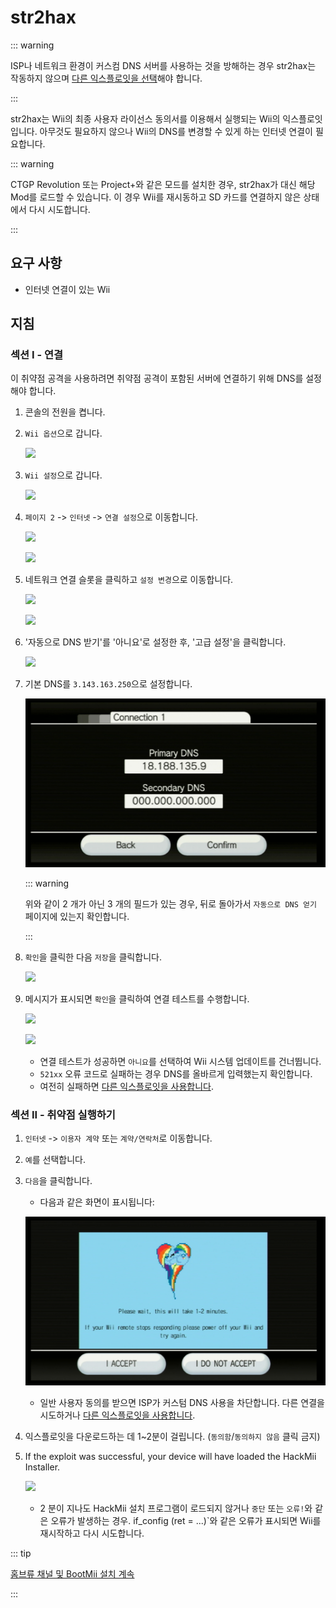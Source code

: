 # str2hax

::: warning

ISP나 네트워크 환경이 커스컴 DNS 서버를 사용하는 것을 방해하는 경우 str2hax는 작동하지 않으며 [다른 익스플로잇을 선택](get-started)해야 합니다.

:::

str2hax는 Wii의 최종 사용자 라이선스 동의서를 이용해서 실행되는 Wii의 익스플로잇입니다. 아무것도 필요하지 않으나 Wii의 DNS를 변경할 수 있게 하는 인터넷 연결이 필요합니다.

::: warning

CTGP Revolution 또는 Project+와 같은 모드를 설치한 경우, str2hax가 대신 해당 Mod를 로드할 수 있습니다. 이 경우 Wii를 재시동하고 SD 카드를 연결하지 않은 상태에서 다시 시도합니다.

:::

## 요구 사항

- 인터넷 연결이 있는 Wii

## 지침

### 섹션 I - 연결

이 취약점 공격을 사용하려면 취약점 공격이 포함된 서버에 연결하기 위해 DNS를 설정해야 합니다.

1. 콘솔의 전원을 켭니다.

2. `Wii 옵션`으로 갑니다.

   ![](/images/riiconnect24/Internet_1.png)

3. `Wii 설정`으로 갑니다.

   ![](/images/riiconnect24/Internet_2.png)

4. `페이지 2` -> `인터넷` -> `연결 설정`으로 이동합니다.

   ![](/images/riiconnect24/Internet_3.png)

   ![](/images/riiconnect24/Internet_4.png)

5. 네트워크 연결 슬롯을 클릭하고 `설정 변경`으로 이동합니다.

   ![](/images/riiconnect24/Internet_5.png)

   ![](/images/riiconnect24/Internet_6.png)

6. '자동으로 DNS 받기'를 '아니요'로 설정한 후, '고급 설정'을 클릭합니다.

   ![](/images/riiconnect24/Internet_7.png)

7. 기본 DNS를 `3.143.163.250`으로 설정합니다.

   ![](/images/exploits/str2hax/dns.png)

   ::: warning

   위와 같이 2 개가 아닌 3 개의 필드가 있는 경우, 뒤로 돌아가서 `자동으로 DNS 얻기` 페이지에 있는지 확인합니다.

   :::

8. `확인`을 클릭한 다음 `저장`을 클릭합니다.

   ![](/images/riiconnect24/Internet_10.png)

9. 메시지가 표시되면 `확인`을 클릭하여 연결 테스트를 수행합니다.

   ![](/images/riiconnect24/Internet_11.png)

   ![](/images/riiconnect24/Internet_12.png)

   - 연결 테스트가 성공하면 `아니요`를 선택하여 Wii 시스템 업데이트를 건너뜁니다.
   - `521xx` 오류 코드로 실패하는 경우 DNS를 올바르게 입력했는지 확인합니다.
   - 여전히 실패하면 [다른 익스플로잇을 사용합니다](get-started).

### 섹션 II - 취약점 실행하기

1. `인터넷` -> `이용자 계약` 또는 `계약/연락처`로 이동합니다.

2. `예`를 선택합니다.

3. `다음`을 클릭합니다.

   - 다음과 같은 화면이 표시됩니다:

   ![](/images/exploits/str2hax/EULA.png)

   - 일반 사용자 동의를 받으면 ISP가 커스텀 DNS 사용을 차단합니다. 다른 연결을 시도하거나 [다른 익스플로잇을 사용합니다](get-started).

4. 익스플로잇을 다운로드하는 데 1~2분이 걸립니다. (`동의함`/`동의하지 않음` 클릭 금지)

5. If the exploit was successful, your device will have loaded the HackMii Installer.

   ![](/images/hackmii/scam.png)

   - 2 분이 지나도 HackMii 설치 프로그램이 로드되지 않거나 `중단` 또는 `오류!`와 같은 오류가 발생하는 경우. if_config (ret = ...)\`와 같은 오류가 표시되면 Wii를 재시작하고 다시 시도합니다.

::: tip

[홈브류 채널 및 BootMii 설치 계속](hbc)

:::
